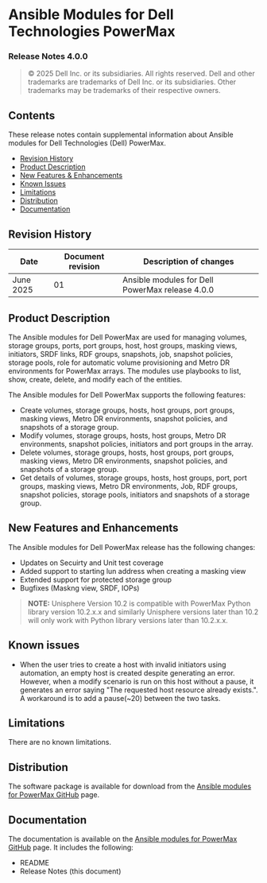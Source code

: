 
**Ansible Modules for Dell Technologies PowerMax**
=========================================
### Release Notes 4.0.0

>   © 2025 Dell Inc. or its subsidiaries. All rights reserved. Dell
>   and other trademarks are trademarks of Dell Inc. or its
>   subsidiaries. Other trademarks may be trademarks of their respective
>   owners.

Contents
--------
These release notes contain supplemental information about Ansible
modules for Dell Technologies (Dell) PowerMax.

-   [Revision History](#revision-history)
-   [Product Description](#product-description)
-   [New Features & Enhancements](#new-features--enhancements)
-   [Known Issues](#known-issues)
-   [Limitations](#limitations)
-   [Distribution](#distribution)
-   [Documentation](#documentation)

Revision History
----------------

| **Date**     | **Document revision** | **Description of changes**                      |
|------------  |-----------------------|-------------------------------------------------|
| June 2025 | 01                    | Ansible modules for Dell PowerMax release 4.0.0 |

Product Description
-------------------

The Ansible modules for Dell PowerMax are used for managing volumes,
storage groups, ports, port groups, host, host groups, masking views, initiators,
SRDF links, RDF groups, snapshots, job, snapshot policies, storage pools, role for automatic volume provisioning and Metro DR environments for PowerMax
arrays. The modules use playbooks to list, show, create, delete, and modify
each of the entities.

The Ansible modules for Dell PowerMax supports the following
features:

-   Create volumes, storage groups, hosts, host groups, port groups,
    masking views, Metro DR environments, snapshot policies,
    and snapshots of a storage group.
-   Modify volumes, storage groups, hosts, host groups, Metro DR environments,
    snapshot policies, initiators and port groups in the array.
-   Delete volumes, storage groups, hosts, host groups, port groups,
    masking views, Metro DR environments, snapshot policies, and snapshots of a storage group.
-   Get details of volumes, storage groups, hosts, host groups, port,
    port groups, masking views, Metro DR environments, Job, RDF groups,
    snapshot policies, storage pools, initiators and snapshots of a storage group.

New Features and Enhancements
---------------------------

The Ansible modules for Dell PowerMax release has the following
changes:
- Updates on Secuirty and Unit test coverage
- Added support to starting lun address when creating a masking view
- Extended support for protected storage group
- Bugfixes (Maskng view, SRDF, IOPs)

> **NOTE:** Unisphere Version 10.2 is compatible with PowerMax Python
> library version 10.2.x.x and similarly Unisphere versions later than 10.2 will
> only work with Python library versions later than 10.2.x.x.

Known issues
------------
- When the user tries to create a host with invalid initiators using automation, an empty host is created despite generating an error. However, when a modify scenario is run on this host without a pause, it generates an error saying "The requested host resource already exists.". A workaround is to add a pause(~20) between the two tasks.

Limitations
-----------
There are no known limitations.

Distribution
------------
The software package is available for download from the [Ansible modules
for PowerMax GitHub](https://github.com/dell/ansible-powermax/tree/main) page.

Documentation
-------------
The documentation is available on the [Ansible modules for PowerMax GitHub](../docs)
page. It includes the following:

   - README
   - Release Notes (this document)
